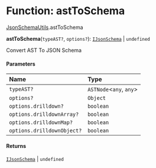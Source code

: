 # Function: astToSchema

[JsonSchemaUtils](/en/auto-docs/form-materials/modules/JsonSchemaUtils.md).astToSchema

**astToSchema**(`typeAST?`, `options?`): [`IJsonSchema`](/en/auto-docs/form-materials/interfaces/IJsonSchema.md) | `undefined`

Convert AST To JSON Schema

#### Parameters

| Name | Type |
| :------ | :------ |
| `typeAST?` | `ASTNode`<`any`, `any`> |
| `options?` | `Object` |
| `options.drilldown?` | `boolean` |
| `options.drilldownArray?` | `boolean` |
| `options.drilldownMap?` | `boolean` |
| `options.drilldownObject?` | `boolean` |

#### Returns

[`IJsonSchema`](/en/auto-docs/form-materials/interfaces/IJsonSchema.md) | `undefined`
